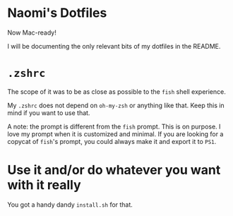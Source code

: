 # Naomi's Dotfiles

Now Mac-ready!

I will be documenting the only relevant bits of my dotfiles in the README.

# `.zshrc`

The scope of it was to be as close as possible to the `fish` shell experience.

My `.zshrc` does not depend on `oh-my-zsh` or anything like that. Keep this in mind if you want to use that.

A note: the prompt is different from the `fish` prompt. This is on purpose. I love my prompt when it is customized and minimal.
If you are looking for a copycat of `fish`'s prompt, you could always make it and export it to `PS1`.

# Use it and/or do whatever you want with it really

You got a handy dandy `install.sh` for that.
